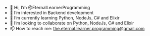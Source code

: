 - 👋 Hi, I’m @EternalLearnerProgramming
- 👀 I’m interested in Backend development
- 🌱 I’m currently learning Python, NodeJs, C# and Elixir
- 💞️ I’m looking to collaborate on Python, NodeJs, C# and Elixir
- 📫 How to reach me: the.eternal.learner.programming@gmail.com

<!---
EternalLearnerProgramming/EternalLearnerProgramming is a ✨ special ✨ repository because its `README.md` (this file) appears on your GitHub profile.
You can click the Preview link to take a look at your changes.
--->

